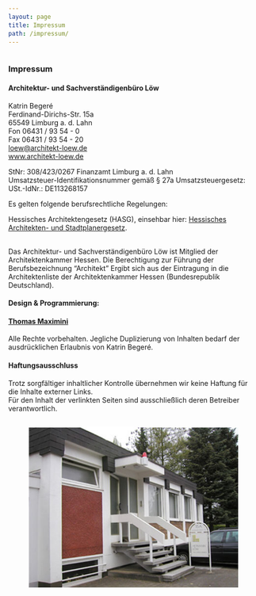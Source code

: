 ```yaml
---
layout: page
title: Impressum
path: /impressum/
---
```


<div class="content_box">

  <div class="column">
    <h3>Impressum</h3>
    <h4> Architektur- und Sachverständigenbüro Löw </h4>
    <p>Katrin Begeré<br>Ferdinand-Dirichs-Str. 15a<br>65549 Limburg a. d. Lahn <br>Fon 06431 / 93 54 - 0<br>Fax 06431 / 93 54 - 20<br><a href="mailto:loew@architekt-loew.de" title="E-Mail senden" class="mail">loew@architekt-loew.de</a><br><a href="/architektur/startseite/" title="Startseite" class="internal-link">www.architekt-loew.de</a></p>
    <p>StNr: 308/423/0267 Finanzamt Limburg a. d. Lahn<br>Umsatzsteuer-Identifikationsnummer gemäß § 27a Umsatzsteuergesetz: <br>USt.-IdNr.: DE113268157</p>
    <p>Es gelten folgende berufsrechtliche Regelungen:</p>
    <p class="bodytext">Hessisches Architektengesetz (HASG), einsehbar hier: <a href="http://www.akh.de/media/pdf/Gesetze/HASG%2030.07.2010.pdf" title="HASG" target="_blank" class="external-link-new-window">Hessisches Architekten- und Stadtplanergesetz</a>.</p>
    <p class="bodytext"><br>Das Architektur- und Sachverständigenbüro Löw ist Mitglied der Architektenkammer Hessen. Die Berechtigung zur Führung der Berufsbezeichnung “Architekt”  Ergibt sich aus der Eintragung in die Architektenliste der  Architektenkammer Hessen (Bundesrepublik Deutschland).</p>
    <h4>Design &amp; Programmierung:</h4>
    <h4><a href="http://www.thomasmaximini.com/" title="www.thomasmaximini.com" target="_blank">Thomas Maximini</a></h4>
    <p>Alle Rechte vorbehalten. Jegliche Duplizierung von Inhalten bedarf der ausdrücklichen Erlaubnis von Katrin Begeré.</p>
    <h4>Haftungsausschluss</h4>
    <p>Trotz sorgfältiger inhaltlicher Kontrolle übernehmen wir keine Haftung für die Inhalte externer Links. <br>Für den Inhalt der verlinkten Seiten sind ausschließlich deren Betreiber verantwortlich.</p>
  </div>
  <figure class="column2">
    <img src="/assets//images/unserbuero_02.jpg">
  </figure>
  <br class="clear">
</div>